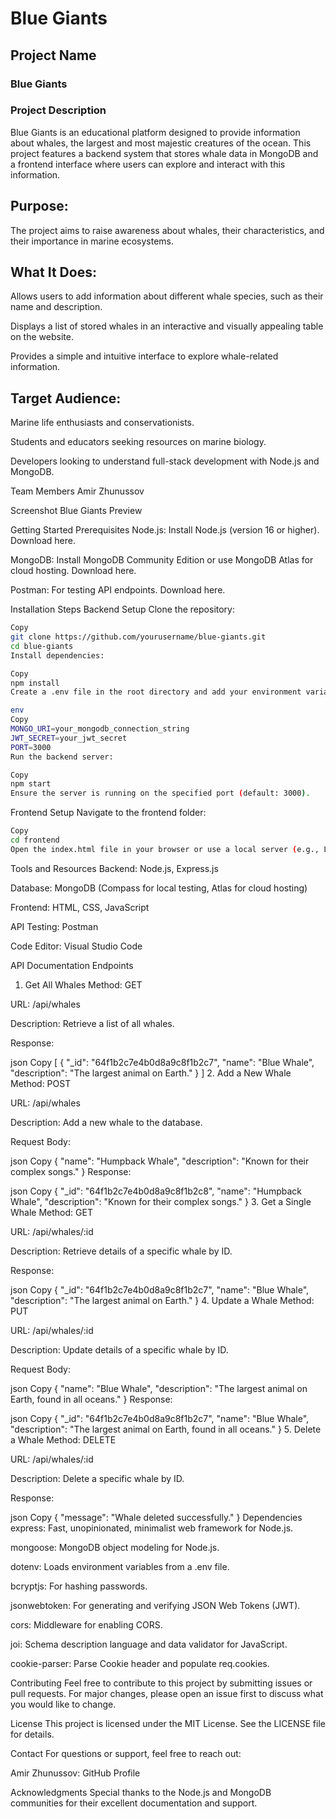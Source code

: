 # Blue Giants
## Project Name
### Blue Giants

### Project Description
Blue Giants is an educational platform designed to provide information about whales, the largest and most majestic creatures of the ocean. This project features a backend system that stores whale data in MongoDB and a frontend interface where users can explore and interact with this information.

## Purpose:
The project aims to raise awareness about whales, their characteristics, and their importance in marine ecosystems.

## What It Does:

Allows users to add information about different whale species, such as their name and description.

Displays a list of stored whales in an interactive and visually appealing table on the website.

Provides a simple and intuitive interface to explore whale-related information.

## Target Audience:

Marine life enthusiasts and conservationists.

Students and educators seeking resources on marine biology.

Developers looking to understand full-stack development with Node.js and MongoDB.

Team Members
Amir Zhunussov

Screenshot
Blue Giants Preview

Getting Started
Prerequisites
Node.js: Install Node.js (version 16 or higher). Download here.

MongoDB: Install MongoDB Community Edition or use MongoDB Atlas for cloud hosting. Download here.

Postman: For testing API endpoints. Download here.

Installation Steps
Backend Setup
Clone the repository:

```bash
Copy
git clone https://github.com/yourusername/blue-giants.git
cd blue-giants
Install dependencies:
```
```bash
Copy
npm install
Create a .env file in the root directory and add your environment variables:

env
Copy
MONGO_URI=your_mongodb_connection_string
JWT_SECRET=your_jwt_secret
PORT=3000
Run the backend server:
```
```bash
Copy
npm start
Ensure the server is running on the specified port (default: 3000).
```
Frontend Setup
Navigate to the frontend folder:

```bash
Copy
cd frontend
Open the index.html file in your browser or use a local server (e.g., Live Server in VS Code).
```
Tools and Resources
Backend: Node.js, Express.js

Database: MongoDB (Compass for local testing, Atlas for cloud hosting)

Frontend: HTML, CSS, JavaScript

API Testing: Postman

Code Editor: Visual Studio Code

API Documentation
Endpoints
1. Get All Whales
Method: GET

URL: /api/whales

Description: Retrieve a list of all whales.

Response:

json
Copy
[
  {
    "_id": "64f1b2c7e4b0d8a9c8f1b2c7",
    "name": "Blue Whale",
    "description": "The largest animal on Earth."
  }
]
2. Add a New Whale
Method: POST

URL: /api/whales

Description: Add a new whale to the database.

Request Body:

json
Copy
{
  "name": "Humpback Whale",
  "description": "Known for their complex songs."
}
Response:

json
Copy
{
  "_id": "64f1b2c7e4b0d8a9c8f1b2c8",
  "name": "Humpback Whale",
  "description": "Known for their complex songs."
}
3. Get a Single Whale
Method: GET

URL: /api/whales/:id

Description: Retrieve details of a specific whale by ID.

Response:

json
Copy
{
  "_id": "64f1b2c7e4b0d8a9c8f1b2c7",
  "name": "Blue Whale",
  "description": "The largest animal on Earth."
}
4. Update a Whale
Method: PUT

URL: /api/whales/:id

Description: Update details of a specific whale by ID.

Request Body:

json
Copy
{
  "name": "Blue Whale",
  "description": "The largest animal on Earth, found in all oceans."
}
Response:

json
Copy
{
  "_id": "64f1b2c7e4b0d8a9c8f1b2c7",
  "name": "Blue Whale",
  "description": "The largest animal on Earth, found in all oceans."
}
5. Delete a Whale
Method: DELETE

URL: /api/whales/:id

Description: Delete a specific whale by ID.

Response:

json
Copy
{
  "message": "Whale deleted successfully."
}
Dependencies
express: Fast, unopinionated, minimalist web framework for Node.js.

mongoose: MongoDB object modeling for Node.js.

dotenv: Loads environment variables from a .env file.

bcryptjs: For hashing passwords.

jsonwebtoken: For generating and verifying JSON Web Tokens (JWT).

cors: Middleware for enabling CORS.

joi: Schema description language and data validator for JavaScript.

cookie-parser: Parse Cookie header and populate req.cookies.

Contributing
Feel free to contribute to this project by submitting issues or pull requests. For major changes, please open an issue first to discuss what you would like to change.

License
This project is licensed under the MIT License. See the LICENSE file for details.

Contact
For questions or support, feel free to reach out:

Amir Zhunussov: GitHub Profile

Acknowledgments
Special thanks to the Node.js and MongoDB communities for their excellent documentation and support.

